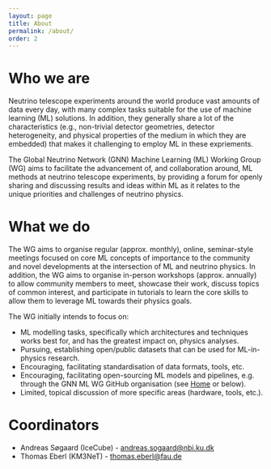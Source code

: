 ```yaml
---
layout: page
title: About
permalink: /about/
order: 2
---
```


# Who we are
Neutrino telescope experiments around the world produce vast amounts of data every day, with many complex tasks suitable for the use of machine learning (ML) solutions. In addition, they generally share a lot of the characteristics (e.g., non-trivial detector geometries, detector heterogeneity, and physical properties of the medium in which they are embedded) that makes it challenging to employ ML in these expriements.

The Global Neutrino Network (GNN) Machine Learning (ML) Working Group (WG) aims to facilitate the advancement of, and collaboration around, ML methods at neutrino telescope experiments, by providing a forum for openly sharing and discussing results and ideas within ML as it relates to the unique priorities and challenges of neutrino physics.


# What we do
The WG aims to organise regular (approx. monthly), online, seminar-style meetings focused on core ML concepts of importance to the community and novel developments at the intersection of ML and neutrino physics. In addition, the WG aims to organise in-person workshops (approx. annually) to allow community members to meet, showcase their work, discuss topics of common interest, and participate in tutorials to learn the core skills to allow them to leverage ML towards their physics goals.

The WG initially intends to focus on:
* ML modelling tasks, specifically which architectures and techniques works best for, and has the greatest impact on, physics analyses.
* Pursuing, establishing open/public datasets that can be used for ML-in-physics research.
* Encouraging, facilitating standardisation of data formats, tools, etc.
* Encouraging, facilitating open-sourcing ML models and pipelines, e.g. through the GNN ML WG GitHub organisation (see [Home](/#how-to-join) or below).
* Limited, topical discussion of more specific areas (hardware, tools, etc.).


# Coordinators
* Andreas Søgaard (IceCube) - <andreas.sogaard@nbi.ku.dk>
* Thomas Eberl (KM3NeT) - <thomas.eberl@fau.de>